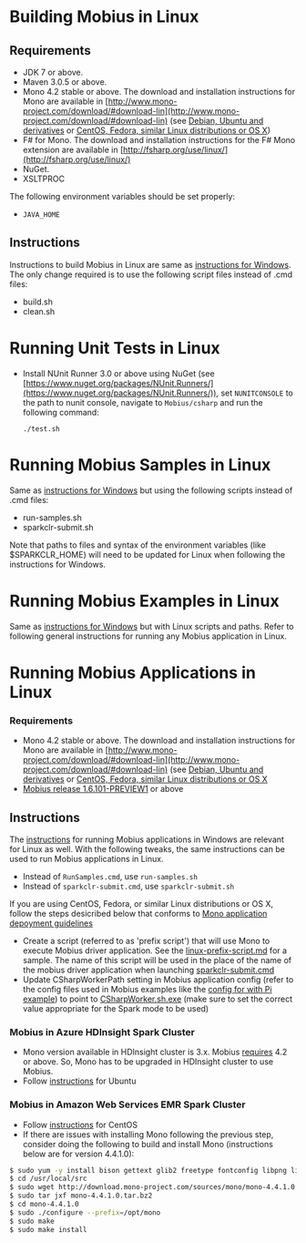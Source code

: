 # Building Mobius in Linux

## Requirements

* JDK 7 or above.
* Maven 3.0.5 or above.
* Mono 4.2 stable or above. The download and installation instructions for Mono are available in [http://www.mono-project.com/download/#download-lin](http://www.mono-project.com/download/#download-lin) (see [Debian, Ubuntu and derivatives](http://www.mono-project.com/docs/getting-started/install/linux/#debian-ubuntu-and-derivatives) or [CentOS, Fedora, similar Linux distributions or OS X](http://www.mono-project.com/docs/getting-started/install/linux/#centos-7-fedora-19-and-later-and-derivatives))
* F# for Mono. The download and installation instructions for the F# Mono extension are available in [http://fsharp.org/use/linux/](http://fsharp.org/use/linux/)
* NuGet.
* XSLTPROC

The following environment variables should be set properly:

* `JAVA_HOME`

## Instructions

Instructions to build Mobius in Linux are same as [instructions for Windows](windows-instructions.md#instructions). The only change required is to use the following script files instead of .cmd files:
* build.sh
* clean.sh

# Running Unit Tests in Linux

* Install NUnit Runner 3.0 or above using NuGet (see [https://www.nuget.org/packages/NUnit.Runners/](https://www.nuget.org/packages/NUnit.Runners/)), set `NUNITCONSOLE` to the path to nunit console, navigate to `Mobius/csharp` and run the following command:     
    ```
    ./test.sh
    ```
    
# Running Mobius Samples in Linux
Same as [instructions for Windows](windows-instructions.md#running-samples) but using the following scripts instead of .cmd files:
* run-samples.sh
* sparkclr-submit.sh

Note that paths to files and syntax of the environment variables (like $SPARKCLR_HOME) will need to be updated for Linux when following the instructions for Windows.

# Running Mobius Examples in Linux
Same as [instructions for Windows](./running-mobius-app.md#running-mobius-examples-in-local-mode) but with Linux scripts and paths. Refer to following general instructions for running any Mobius application in Linux.

# Running Mobius Applications in Linux

### Requirements
* Mono 4.2 stable or above. The download and installation instructions for Mono are available in [http://www.mono-project.com/download/#download-lin](http://www.mono-project.com/download/#download-lin) (see [Debian, Ubuntu and derivatives](http://www.mono-project.com/docs/getting-started/install/linux/#debian-ubuntu-and-derivatives) or [CentOS, Fedora, similar Linux distributions or OS X](http://www.mono-project.com/docs/getting-started/install/linux/#centos-7-fedora-19-and-later-and-derivatives)
* [Mobius release 1.6.101-PREVIEW1](https://github.com/Microsoft/Mobius/releases/tag/v1.6.101-PREVIEW-1) or above

## Instructions
The [instructions](./running-mobius-app.md#windows-instructions) for running Mobius applications in Windows are relevant for Linux as well. With the following tweaks, the same instructions can be used to run Mobius applications in Linux.
* Instead of `RunSamples.cmd`, use `run-samples.sh`
* Instead of `sparkclr-submit.cmd`, use `sparkclr-submit.sh`

If you are using CentOS, Fedora, or similar Linux distributions or OS X, follow the steps desicribed below that conforms to [Mono application depoyment guidelines](http://www.mono-project.com/docs/getting-started/application-deployment/)
  * Create a script (referred to as 'prefix script') that will use Mono to execute Mobius driver application. See the [linux-prefix-script.md](./linux-prefix-script.md) for a sample. The name of this script will be used in the place of the name of the mobius driver application when launching [sparkclr-submit.cmd](./linux-instructions.md#running-mobius-samples-in-linux)
  * Update CSharpWorkerPath setting in Mobius application config (refer to the config files used in Mobius examples like the [config for with Pi example](https://github.com/skaarthik/Mobius/blob/linux/examples/Batch/pi/App.config#L61)) to point to [CSharpWorker.sh.exe](./linux-csharpworker-prefix-script.md) (make sure to set the correct value appropriate for the Spark mode to be used)

### Mobius in Azure HDInsight Spark Cluster
* Mono version available in HDInsight cluster is 3.x. Mobius [requires](/notes/linux-instructions.md#prerequisites) 4.2 or above. So, Mono has to be upgraded in HDInsight cluster to use Mobius.
* Follow [instructions](./linux-instructions.md#requirements) for Ubuntu

### Mobius in Amazon Web Services EMR Spark Cluster
* Follow [instructions](./linux-instructions.md#requirements) for CentOS
* If there are issues with installing Mono following the previous step, consider doing the following to build and install Mono (instructions below are for version 4.4.1.0):

```bash
$ sudo yum -y install bison gettext glib2 freetype fontconfig libpng libpng-devel libX11 libX11-devel glib2-devel libexif glibc-devel urw-fonts java unzip gcc gcc-c++ automake autoconf libtool make bzip2 wget
$ cd /usr/local/src
$ sudo wget http://download.mono-project.com/sources/mono/mono-4.4.1.0.tar.bz2
$ sudo tar jxf mono-4.4.1.0.tar.bz2
$ cd mono-4.4.1.0
$ sudo ./configure --prefix=/opt/mono
$ sudo make 
$ sudo make install
```
